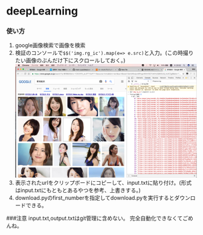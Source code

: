 # deepLearning

### 使い方

1. google画像検索で画像を検索
2. 検証のコンソールで`$$('img.rg_ic').map(e=> e.src)`と入力。(この時撮りたい画像のぶんだけ下にスクロールしておく。)　
![screenshot1](screenshot1.png "screenshot1")
3. 表示されたurlをクリップボードにコピーして、input.txtに貼り付け。(形式はinput.txtにもともとあるやつを参考、上書きする。)
4. download.pyのfirst_numberを指定してdownload.pyを実行するとダウンロードできる。

###注意
input.txt,output.txtはgit管理に含めない。
完全自動化できなくてごめんね。
